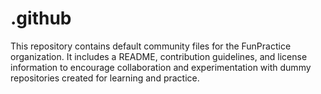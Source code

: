 # .github
This repository contains default community files for the FunPractice organization. It includes a README, contribution guidelines, and license information to encourage collaboration and experimentation with dummy repositories created for learning and practice.

